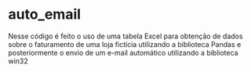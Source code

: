 # auto_email
Nesse código é feito o uso de uma tabela Excel para obtenção de dados sobre o faturamento de uma loja fictícia utilizando a biblioteca Pandas e posteriormente o envio de um e-mail automático utilizando a biblioteca win32
